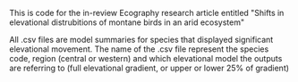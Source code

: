 This is code for the in-review Ecography research article entitled "Shifts in elevational distrubitions of montane birds in an arid ecosystem" 

All .csv files are model summaries for species that displayed significant elevational movement. The name of the .csv file represent the species code, region (central or western) and which elevational model the outputs are referring to (full elevational gradient, or upper or lower 25% of gradient)

